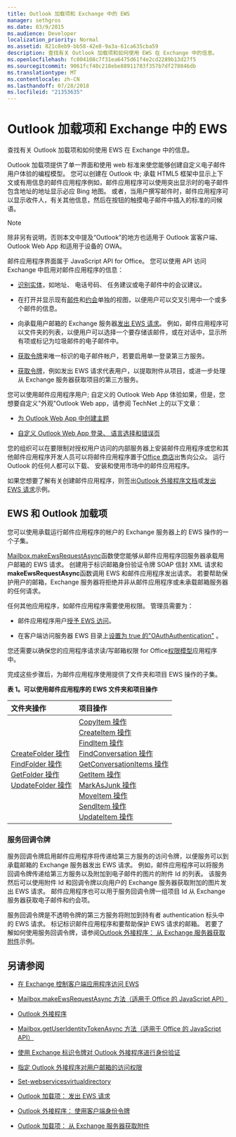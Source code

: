 ```yaml
---
title: Outlook 加载项和 Exchange 中的 EWS
manager: sethgros
ms.date: 03/9/2015
ms.audience: Developer
localization_priority: Normal
ms.assetid: 821c8eb9-bb58-42e8-9a3a-61ca635cba59
description: 查找有关 Outlook 加载项和如何使用 EWS 在 Exchange 中的信息。
ms.openlocfilehash: fc004108c7f31ea6475d61f4e2cd2289b13d27f5
ms.sourcegitcommit: 9061fcf40c218ebe88911783f357b7df278846db
ms.translationtype: MT
ms.contentlocale: zh-CN
ms.lasthandoff: 07/28/2018
ms.locfileid: "21353635"
---
```

# <a name="outlook-add-ins-and-ews-in-exchange"></a>Outlook 加载项和 Exchange 中的 EWS

查找有关 Outlook 加载项和如何使用 EWS 在 Exchange 中的信息。

Outlook 加载项提供了单一界面和使用 web 标准来使您能够创建自定义电子邮件用户体验的编程模型。 您可以创建在 Outlook 中; 承载 HTML5 框架中显示上下文或有用信息的邮件应用程序例如，邮件应用程序可以使用突出显示时的电子邮件包含地址的地址显示必应 Bing 地图。 或者，当用户撰写邮件时，邮件应用程序可以显示收件人，有关其他信息，然后在按钮的触摸电子邮件中插入的标准的问候语。

> [!NOTE]
> 除非另有说明，否则本文中提及“Outlook”的地方也适用于 Outlook 富客户端、Outlook Web App 和适用于设备的 OWA。

邮件应用程序界面属于 JavaScript API for Office。 您可以使用 API 访问 Exchange 中启用对邮件应用程序的信息：

- [识别实体](http://msdn.microsoft.com/library/a6b0904b-afe9-4882-9136-3d8cfd57fcf8%28Office.15%29.aspx)，如地址、 电话号码、 任务建议或电子邮件中的会议建议。

- 在打开并显示现有[邮件](http://msdn.microsoft.com/library/d0bca550-70c3-457c-85f8-e19b39e3b892%28Office.15%29.aspx)和[约会](http://msdn.microsoft.com/library/6cfbc29d-8581-474e-9a8b-510471e4bf8b%28Office.15%29.aspx)单独的视图，以便用户可以交叉引用中一个或多个邮件的信息。

- 向承载用户邮箱的 Exchange 服务器[发出 EWS 请求](http://msdn.microsoft.com/library/2ec380e0-4a67-4146-92a6-6a39f65dc6f2%28Office.15%29.aspx)。 例如，邮件应用程序可以文件夹的列表，以便用户可以选择一个要存储该邮件，或在对话中，显示所有项或标记为垃圾邮件的电子邮件中。

- [获取令牌](http://msdn.microsoft.com/library/c658518b-6867-41a0-99cf-810303e4c539%28Office.15%29.aspx)来唯一标识的电子邮件帐户，若要启用单一登录第三方服务。

- [获取令牌](http://msdn.microsoft.com/library/c658518b-6867-41a0-99cf-810303e4c539%28Office.15%29.aspx)，例如发出 EWS 请求代表用户，以提取附件从项目，或进一步处理从 Exchange 服务器获取项目的第三方服务。

您可以使用邮件应用程序用户; 自定义的 Outlook Web App 体验如果，但是，您想要自定义"外观"Outlook Web app，请参阅 TechNet 上的以下文章：

- [为 Outlook Web App 中创建主题](http://technet.microsoft.com/en-us/library/bb201700%28v=exchg.150%29.aspx)

- [自定义 Outlook Web App 登录、 语言选择和错误页](http://technet.microsoft.com/en-us/library/ee633483%28v=exchg.150%29.aspx)

您的组织可以在要限制对授权用户访问的内部服务器上安装邮件应用程序或您和其他邮件应用程序开发人员可以将邮件应用程序置于[Office 商店](http://office.microsoft.com/store/)出售向公众。 运行 Outlook 的任何人都可以下载、 安装和使用市场中的邮件应用程序。

如果您想要了解有关创建邮件应用程序，则签出[Outlook 外接程序文档](/outlook/add-ins/index.md)或[发出 EWS 请求](http://code.msdn.microsoft.com/exchange/Mail-apps-for-Outlook-Make-770b2528)示例。

## <a name="ews-and-outlook-add-ins"></a>EWS 和 Outlook 加载项

您可以使用承载运行邮件应用程序的帐户的 Exchange 服务器上的 EWS 操作的一个子集。

[Mailbox.makeEwsRequestAsync](http://msdn.microsoft.com/library/2ec380e0-4a67-4146-92a6-6a39f65dc6f2%28Office.15%29.aspx)函数使您能够从邮件应用程序回服务器承载用户邮箱的 EWS 请求。 创建用于标识邮箱身份验证令牌 SOAP 信封 XML 请求和**makeEwsRequestAsync**函数调用 EWS 和邮件应用程序发出请求。 若要帮助保护用户的邮箱，Exchange 服务器将拒绝并非从邮件应用程序或未承载邮箱服务器的任何请求。

任何其他应用程序，如邮件应用程序需要使用权限。 管理员需要为：

- 邮件应用程序用户[授予 EWS 访问](controlling-client-application-access-to-ews-in-exchange.md)。

- 在客户端访问服务器 EWS 目录上[设置为 true 的"OAuthAuthentication"](http://technet.microsoft.com/en-us/library/aa997233%28v=exchg.150%29.aspx) 。

您还需要以确保您的应用程序请求读/写邮箱权限 for Office[权限模型](how-to-set-folder-permissions-for-another-user-by-using-ews-in-exchange.md)应用程序中。

完成这些步骤后，为邮件应用程序使用提供了文件夹和项目 EWS 操作的子集。

**表 1。可以使用邮件应用程序的 EWS 文件夹和项目操作**

|**文件夹操作**|**项目操作**|
|:-----|:-----|
|[CreateFolder 操作](http://msdn.microsoft.com/library/6f6c334c-b190-4e55-8f0a-38f2a018d1b3%28Office.15%29.aspx) <br/> [FindFolder 操作](http://msdn.microsoft.com/library/7a9855aa-06cc-45ba-ad2a-645c15b7d031%28Office.15%29.aspx) <br/> [GetFolder 操作](http://msdn.microsoft.com/library/355bcf93-dc71-4493-b177-622afac5fdb9%28Office.15%29.aspx) <br/> [UpdateFolder 操作](http://msdn.microsoft.com/library/3494c996-b834-4813-b1ca-d99642d8b4e7%28Office.15%29.aspx) <br/> |[CopyItem 操作](http://msdn.microsoft.com/library/bcc68f9e-d511-4c29-bba6-ed535524624a%28Office.15%29.aspx) <br/> [CreateItem 操作](http://msdn.microsoft.com/library/78a52120-f1d0-4ed7-8748-436e554f75b6%28Office.15%29.aspx) <br/> [FindItem 操作](http://msdn.microsoft.com/library/ebad6aae-16e7-44de-ae63-a95b24539729%28Office.15%29.aspx) <br/> [FindConversation 操作](http://msdn.microsoft.com/library/2384908a-c203-45b6-98aa-efd6a4c23aac%28Office.15%29.aspx) <br/> [GetConversationItems 操作](http://msdn.microsoft.com/library/8ae00a99-b37b-4194-829c-fe300db6ab99%28Office.15%29.aspx) <br/> [GetItem 操作](http://msdn.microsoft.com/library/e3590b8b-c2a7-4dad-a014-6360197b68e4%28Office.15%29.aspx) <br/> [MarkAsJunk 操作](http://msdn.microsoft.com/library/1f71f04d-56a9-4fee-a4e7-d1034438329e%28Office.15%29.aspx) <br/> [MoveItem 操作](http://msdn.microsoft.com/library/dcf40fa7-7796-4a5c-bf5b-7a509a18d208%28Office.15%29.aspx) <br/> [SendItem 操作](http://msdn.microsoft.com/library/337b89ef-e1b7-45ed-92f3-8abe4200e4c7%28Office.15%29.aspx) <br/> [UpdateItem 操作](http://msdn.microsoft.com/library/5d027523-e0bc-4da2-b60b-0cb9fc1fdfe4%28Office.15%29.aspx) <br/> |

### <a name="service-callback-tokens"></a>服务回调令牌

服务回调令牌启用邮件应用程序将传递给第三方服务的访问令牌，以便服务可以到承载邮箱的 Exchange 服务器发出 EWS 请求。 例如，邮件应用程序可以将服务回调令牌传递给第三方服务以及附加到电子邮件的图片的附件 Id 的列表。 该服务然后可以使用附件 Id 和回调令牌以向用户的 Exchange 服务器获取附加的图片发出 EWS 请求。 邮件应用程序也可以用于服务回调令牌一组项目 Id 从 Exchange 服务器获取电子邮件和约会项。

服务回调令牌是不透明令牌的第三方服务将附加到持有者 authentication 标头中的 EWS 请求。 标记标识邮件应用程序和要帮助保护 EWS 请求的邮箱。 若要了解如何使用服务回调令牌，请参阅[Outlook 外接程序： 从 Exchange 服务器获取附件](http://code.msdn.microsoft.com/exchange/Mail-apps-for-Office-Get-38babdc9)示例。

## <a name="see-also"></a>另请参阅


- [在 Exchange 控制客户端应用程序访问 EWS](controlling-client-application-access-to-ews-in-exchange.md)

- [Mailbox.makeEwsRequestAsync 方法（适用于 Office 的 JavaScript API）](http://msdn.microsoft.com/library/2ec380e0-4a67-4146-92a6-6a39f65dc6f2%28Office.15%29.aspx)

- [Outlook 外接程序](https://docs.microsoft.com/en-us/outlook/add-ins/)

- [Mailbox.getUserIdentityTokenAsync 方法（适用于 Office 的 JavaScript API）](http://msdn.microsoft.com/library/c658518b-6867-41a0-99cf-810303e4c539%28Office.15%29.aspx)

- [使用 Exchange 标识令牌对 Outlook 外接程序进行身份验证](http://msdn.microsoft.com/library/c0520a1e-d9ba-495a-a99f-6816d7d2a23e%28Office.15%29.aspx)

- [指定 Outlook 外接程序对用户邮箱的访问权限](https://docs.microsoft.com/en-us/outlook/add-ins/understanding-outlook-add-in-permissions)

- [Set-webservicesvirtualdirectory](http://technet.microsoft.com/en-us/library/aa997233%28v=exchg.150%29.aspx)

- [Outlook 加载项： 发出 EWS 请求](http://code.msdn.microsoft.com/office/Mail-apps-for-Outlook-Make-770b2528)

- [Outlook 外接程序： 使用客户端身份令牌](http://code.msdn.microsoft.com/Mail-apps-for-Outlook-Use-b20a66b6)

- [Outlook 加载项： 从 Exchange 服务器获取附件](http://code.msdn.microsoft.com/office/Mail-apps-for-Office-Get-38babdc9)
